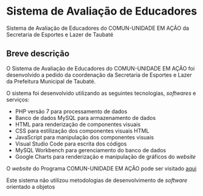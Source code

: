 # Sistema de Avaliação de Educadores
Sistema de Avaliação de Educadores do COMUN-UNIDADE EM AÇÃO da Secretaria de Esportes e Lazer de Taubaté

## Breve descrição ## 

O Sistema de Avaliação de Educadores do COMUN-UNIDADE EM AÇÃO foi desenvolvido a pedido da coordenação da Secretaria de Esportes e Lazer da 
Prefeitura Municipal de Taubaté.

O sistema foi desenvolvido utilizando as seguintes tecnologias, *softwares* e serviços: 
* PHP versão 7 para processamento de dados
* Banco de dados MySQL para armazenamento de dados
* HTML para renderização de componentes visuais
* CSS para estilização dos componentes visuais HTML
* JavaScript para manipulação dos componentes visuais
* Visual Studio Code para escrita dos códigos
* MySQL Workbench para gerenciamento do banco de dados
* Google Charts para renderização e manipulação de gráficos do *website*

O *website* do Programa COMUN-UNIDADE EM AÇÃO pode ser visitado [aqui](http://www.taubate.sp.gov.br/secretarias/seel/sistema/)

Este sistema não utilizou metodologias de desenvolvimento de *software* orientado a objetos
